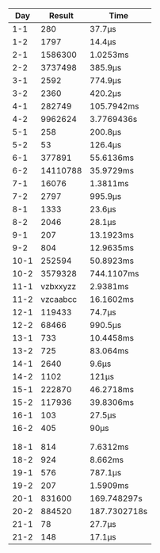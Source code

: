 | Day  | Result   | Time         |
| ---- | -------- | ------------ |
| 1-1  | 280      | 37.7µs       |
| 1-2  | 1797     | 14.4µs       |
| 2-1  | 1586300  | 1.0253ms     |
| 2-2  | 3737498  | 385.9µs      |
| 3-1  | 2592     | 774.9µs      |
| 3-2  | 2360     | 420.2µs      |
| 4-1  | 282749   | 105.7942ms   |
| 4-2  | 9962624  | 3.7769436s   |
| 5-1  | 258      | 200.8µs      |
| 5-2  | 53       | 126.4µs      |
| 6-1  | 377891   | 55.6136ms    |
| 6-2  | 14110788 | 35.9729ms    |
| 7-1  | 16076    | 1.3811ms     |
| 7-2  | 2797     | 995.9µs      |
| 8-1  | 1333     | 23.6µs       |
| 8-2  | 2046     | 28.1µs       |
| 9-1  | 207      | 13.1923ms    |
| 9-2  | 804      | 12.9635ms    |
| 10-1 | 252594   | 50.8923ms    |
| 10-2 | 3579328  | 744.1107ms   |
| 11-1 | vzbxxyzz | 2.9381ms     |
| 11-2 | vzcaabcc | 16.1602ms    |
| 12-1 | 119433   | 74.7µs       |
| 12-2 | 68466    | 990.5µs      |
| 13-1 | 733      | 10.4458ms    |
| 13-2 | 725      | 83.064ms     |
| 14-1 | 2640     | 9.6µs        |
| 14-2 | 1102     | 121µs        |
| 15-1 | 222870   | 46.2718ms    |
| 15-2 | 117936   | 39.8306ms    |
| 16-1 | 103      | 27.5µs       |
| 16-2 | 405      | 90µs         |
|      |          |              |
|      |          |              |
| 18-1 | 814      | 7.6312ms     |
| 18-2 | 924      | 8.662ms      |
| 19-1 | 576      | 787.1µs      |
| 19-2 | 207      | 1.5909ms     |
| 20-1 | 831600   | 169.748297s  |
| 20-2 | 884520   | 187.7302718s |
| 21-1 | 78       | 27.7µs       |
| 21-2 | 148      | 17.1µs       |